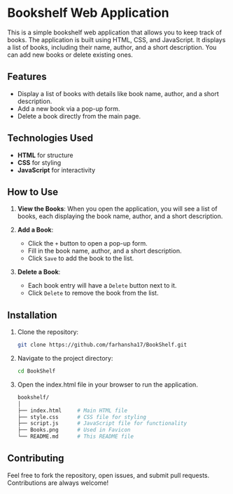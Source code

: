 # Bookshelf Web Application

This is a simple bookshelf web application that allows you to keep track of books. The application is built using HTML, CSS, and JavaScript. It displays a list of books, including their name, author, and a short description. You can add new books or delete existing ones.

## Features
- Display a list of books with details like book name, author, and a short description.
- Add a new book via a pop-up form.
- Delete a book directly from the main page.

## Technologies Used
- **HTML** for structure
- **CSS** for styling
- **JavaScript** for interactivity

## How to Use

1. **View the Books**: When you open the application, you will see a list of books, each displaying the book name, author, and a short description.
   
2. **Add a Book**: 
    - Click the `+` button to open a pop-up form.
    - Fill in the book name, author, and a short description.
    - Click `Save` to add the book to the list.
   
3. **Delete a Book**: 
    - Each book entry will have a `Delete` button next to it.
    - Click `Delete` to remove the book from the list.

## Installation

1. Clone the repository:
   ```bash
   git clone https://github.com/farhansha17/BookShelf.git
2. Navigate to the project directory:
    ```bash
    cd BookShelf
3. Open the index.html file in your browser to run the application.

      ```graphql
      bookshelf/
      │
      ├── index.html     # Main HTML file
      ├── style.css      # CSS file for styling
      ├── script.js      # JavaScript file for functionality
      ├── Books.png      # Used in Favicon
      └── README.md      # This README file


## Contributing
Feel free to fork the repository, open issues, and submit pull requests. Contributions are always welcome!
